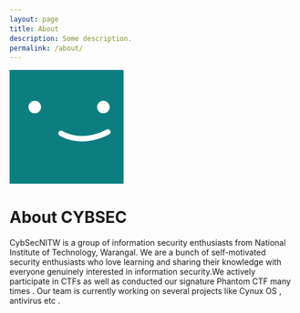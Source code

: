 ```yaml
---
layout: page
title: About
description: Some description.
permalink: /about/
---
```


<img class="img-rounded" src="/assets/img/uploads/profile.png" alt="Thiago Rossener" width="200">

# About CYBSEC

CybSecNITW is a group of information security enthusiasts from National Institute of Technology, Warangal. We are a bunch of self-motivated security enthusiasts who love learning and sharing their knowledge with everyone genuinely interested in information security.We actively participate in CTFs as well as conducted our signature Phantom CTF many times . Our team is currently working on several projects like Cynux OS , antivirus etc .